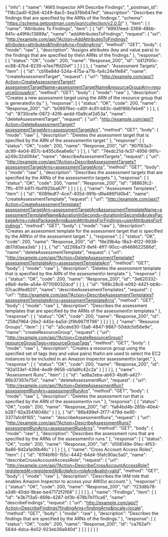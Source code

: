 {
  "info": {
    "name": "AWS Inspector API Describe Findings",
    "_postman_id": "118c2ad0-62b6-4249-8ac5-3ea376b647ed",
    "description": "Describes the findings that are specified by the ARNs of the findings.",
    "schema": "https://schema.getpostman.com/json/collection/v2.0.0/"
  },
  "item": [
    {
      "name": "Attributes To Findings",
      "item": [
        {
          "id": "69931eed-3368-48bb-841c-a49f4c13889a",
          "name": "addAttributesToFindings",
          "request": {
            "url": "http://example.com/api/?Action=AddAttributesToFindings?attributes=attributes&findingArns=findingArns",
            "method": "GET",
            "body": {
              "mode": "raw"
            },
            "description": "Assigns attributes (key and value pairs) to the findings that are specified by the\n         ARNs of the findings."
          },
          "response": [
            {
              "status": "OK",
              "code": 200,
              "name": "Response_200",
              "id": "d412f00c-ec88-47b4-8239-e7ee7ffd20ef"
            }
          ]
        }
      ]
    },
    {
      "name": "Assessment Targets",
      "item": [
        {
          "id": "cb16e84d-524a-475a-a71b-fa4c24e1fe84",
          "name": "createAssessmentTarget",
          "request": {
            "url": "http://example.com/api/?Action=CreateAssessmentTarget?assessmentTargetName=assessmentTargetName&resourceGroupArn=resourceGroupArn",
            "method": "GET",
            "body": {
              "mode": "raw"
            },
            "description": "Creates a new assessment target using the ARN of the resource group that is generated\n         by."
          },
          "response": [
            {
              "status": "OK",
              "code": 200,
              "name": "Response_200",
              "id": "b08976ec-cd0f-4c81-b83c-da6f86b7ebe6"
            }
          ]
        },
        {
          "id": "8730cefe-0872-42f6-aedd-f0a9caf2d53a",
          "name": "deleteAssessmentTarget",
          "request": {
            "url": "http://example.com/api/?Action=DeleteAssessmentTarget?assessmentTargetArn=assessmentTargetArn",
            "method": "GET",
            "body": {
              "mode": "raw"
            },
            "description": "Deletes the assessment target that is specified by the ARN of the assessment\n         target."
          },
          "response": [
            {
              "status": "OK",
              "code": 200,
              "name": "Response_200",
              "id": "907f83a3-dc99-4e04-857c-b455c6ea6e6c"
            }
          ]
        },
        {
          "id": "74edc21d-fe37-4956-991c-a249c32d094e",
          "name": "describeAssessmentTargets",
          "request": {
            "url": "http://example.com/api/?Action=DescribeAssessmentTargets?assessmentTargetArns=assessmentTargetArns",
            "method": "GET",
            "body": {
              "mode": "raw"
            },
            "description": "Describes the assessment targets that are specified by the ARNs of the assessment\n         targets."
          },
          "response": [
            {
              "status": "OK",
              "code": 200,
              "name": "Response_200",
              "id": "38863fc2-7ffc-411f-b811-fbd1925ba67f"
            }
          ]
        }
      ]
    },
    {
      "name": "Assessment Templates",
      "item": [
        {
          "id": "6089edf7-4ce7-405d-991b-d9a486f1d0b4",
          "name": "createAssessmentTemplate",
          "request": {
            "url": "http://example.com/api/?Action=CreateAssessmentTemplate?assessmentTargetArn=assessmentTargetArn&assessmentTemplateName=assessmentTemplateName&durationInSeconds=durationInSeconds&rulesPackageArns=rulesPackageArns&userAttributesForFindings=userAttributesForFindings",
            "method": "GET",
            "body": {
              "mode": "raw"
            },
            "description": "Creates an assessment template for the assessment target that is specified by the ARN\n         of the assessment target."
          },
          "response": [
            {
              "status": "OK",
              "code": 200,
              "name": "Response_200",
              "id": "f8e39b4a-18a3-4f22-9938-db17d0aea3eb"
            }
          ]
        },
        {
          "id": "d2268a73-8ef4-4ff7-90cc-d9468622586d",
          "name": "deleteAssessmentTemplate",
          "request": {
            "url": "http://example.com/api/?Action=DeleteAssessmentTemplate?assessmentTemplateArn=assessmentTemplateArn",
            "method": "GET",
            "body": {
              "mode": "raw"
            },
            "description": "Deletes the assessment template that is specified by the ARN of the assessment\n         template."
          },
          "response": [
            {
              "status": "OK",
              "code": 200,
              "name": "Response_200",
              "id": "3e620332-e6b6-4e9e-a54e-971106032dcd"
            }
          ]
        },
        {
          "id": "689c28c6-e092-4421-bb9c-07cac8fed820",
          "name": "describeAssessmentTemplates",
          "request": {
            "url": "http://example.com/api/?Action=DescribeAssessmentTemplates?assessmentTemplateArns=assessmentTemplateArns",
            "method": "GET",
            "body": {
              "mode": "raw"
            },
            "description": "Describes the assessment templates that are specified by the ARNs of the assessment\n         templates."
          },
          "response": [
            {
              "status": "OK",
              "code": 200,
              "name": "Response_200",
              "id": "258d7964-26e2-445e-ba5d-2f9b9671f796"
            }
          ]
        }
      ]
    },
    {
      "name": "Resource Groups",
      "item": [
        {
          "id": "a5cded30-13a6-4847-9887-50ddc5d56e9e",
          "name": "createResourceGroup",
          "request": {
            "url": "http://example.com/api/?Action=CreateResourceGroup?resourceGroupTags=resourceGroupTags",
            "method": "GET",
            "body": {
              "mode": "raw"
            },
            "description": "Creates a resource group using the specified set of tags (key and value pairs) that\n         are used to select the EC2 instances to be included in an Amazon Inspector assessment\n         target."
          },
          "response": [
            {
              "status": "OK",
              "code": 200,
              "name": "Response_200",
              "id": "92a133e1-4394-4ed9-9656-cb1a8fc42c2a"
            }
          ]
        }
      ]
    },
    {
      "name": "Assessment Runs",
      "item": [
        {
          "id": "ad8a2eba-ab63-4bd6-a427-86b37367e75d",
          "name": "deleteAssessmentRun",
          "request": {
            "url": "http://example.com/api/?Action=DeleteAssessmentRun?assessmentRunArn=assessmentRunArn",
            "method": "GET",
            "body": {
              "mode": "raw"
            },
            "description": "Deletes the assessment run that is specified by the ARN of the assessment\n         run."
          },
          "response": [
            {
              "status": "OK",
              "code": 200,
              "name": "Response_200",
              "id": "fa84bd4b-285b-40e4-b287-92a35416046c"
            }
          ]
        },
        {
          "id": "86b499ef-2f77-479d-be95-3377a1c6f165",
          "name": "describeAssessmentRuns",
          "request": {
            "url": "http://example.com/api/?Action=DescribeAssessmentRuns?assessmentRunArns=assessmentRunArns",
            "method": "GET",
            "body": {
              "mode": "raw"
            },
            "description": "Describes the assessment runs that are specified by the ARNs of the assessment\n         runs."
          },
          "response": [
            {
              "status": "OK",
              "code": 200,
              "name": "Response_200",
              "id": "d108149e-5fec-4f53-8a86-6d2a1a06b46c"
            }
          ]
        }
      ]
    },
    {
      "name": "Cross Account Access Roles",
      "item": [
        {
          "id": "61f4bf60-155c-4442-84d4-5fafc90ac5a0",
          "name": "describeCrossAccountAccessRole",
          "request": {
            "url": "http://example.com/api/?Action=DescribeCrossAccountAccessRole?registeredAt=registeredAt&roleArn=roleArn&valid=valid",
            "method": "GET",
            "body": {
              "mode": "raw"
            },
            "description": "Describes the IAM role that enables Amazon Inspector to access your AWS\n         account."
          },
          "response": [
            {
              "status": "OK",
              "code": 200,
              "name": "Response_200",
              "id": "f23d8b78-a3d6-40dd-9bae-be47172f2f68"
            }
          ]
        }
      ]
    },
    {
      "name": "Findings",
      "item": [
        {
          "id": "e3b713a5-469b-4287-bf3b-678b7b111ca6",
          "name": "describeFindings",
          "request": {
            "url": "http://example.com/api/?Action=DescribeFindings?findingArns=findingArns&locale=locale",
            "method": "GET",
            "body": {
              "mode": "raw"
            },
            "description": "Describes the findings that are specified by the ARNs of the findings."
          },
          "response": [
            {
              "status": "OK",
              "code": 200,
              "name": "Response_200",
              "id": "ca762af1-564d-4dca-8e52-923eb38a840d"
            }
          ]
        }
      ]
    }
  ]
}
